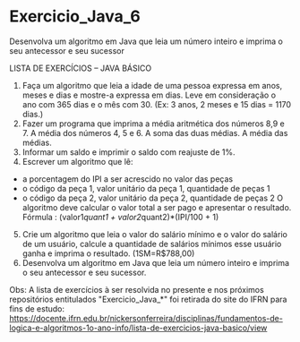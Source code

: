 # Exercicio_Java_6
Desenvolva um algoritmo em Java que leia um número inteiro e imprima o seu antecessor e seu sucessor

LISTA DE EXERCÍCIOS – JAVA BÁSICO
1. Faça um algoritmo que leia a idade de uma pessoa expressa em anos, meses e dias e
mostre-a expressa em dias. Leve em consideração o ano com 365 dias e o mês com 30.
(Ex: 3 anos, 2 meses e 15 dias = 1170 dias.)
2. Fazer um programa que imprima a média aritmética dos números 8,9 e 7. A média dos
números 4, 5 e 6. A soma das duas médias. A média das médias.
3. Informar um saldo e imprimir o saldo com reajuste de 1%.
4. Escrever um algoritmo que lê:
- a porcentagem do IPI a ser acrescido no valor das peças
- o código da peça 1, valor unitário da peça 1, quantidade de peças 1
- o código da peça 2, valor unitário da peça 2, quantidade de peças 2
O algoritmo deve calcular o valor total a ser pago e apresentar o resultado.
Fórmula : (valor1*quant1 + valor2*quant2)*(IPI/100 + 1)
5. Crie um algoritmo que leia o valor do salário mínimo e o valor do salário de um usuário,
calcule a quantidade de salários mínimos esse usuário ganha e imprima o resultado.
(1SM=R$788,00)
6. Desenvolva um algoritmo em Java que leia um número inteiro e imprima o seu
antecessor e seu sucessor.

Obs: A lista de exercícios à ser resolvida no presente e nos próximos repositórios entitulados "Exercicio_Java_*" foi retirada do site do IFRN para fins de estudo: https://docente.ifrn.edu.br/nickersonferreira/disciplinas/fundamentos-de-logica-e-algoritmos-1o-ano-info/lista-de-exercicios-java-basico/view
